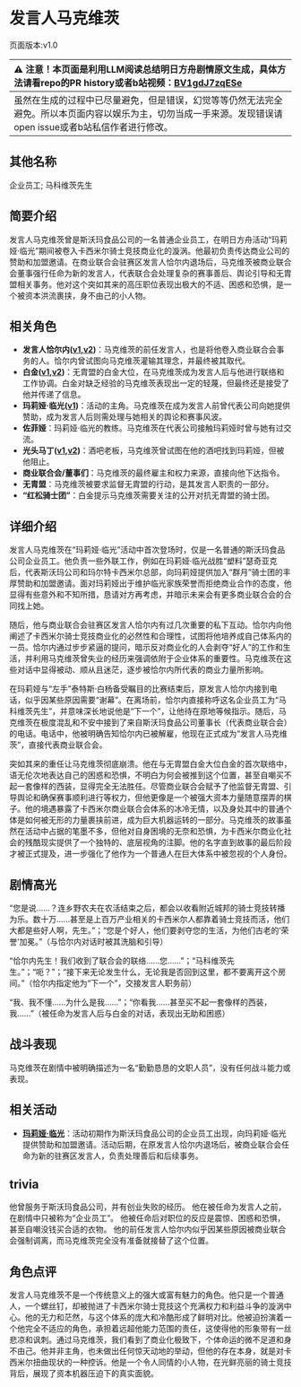 # 发言人马克维茨
页面版本:v1.0
 

| :warning: 注意！本页面是利用LLM阅读总结明日方舟剧情原文生成，具体方法请看repo的PR history或者b站视频：[BV1gdJ7zqESe](https://www.bilibili.com/video/BV1gdJ7zqESe/)         |
|:----------------------------|
| 虽然在生成的过程中已尽量避免，但是错误，幻觉等等仍然无法完全避免。所以本页面内容以娱乐为主，切勿当成一手来源。发现错误请open issue或者b站私信作者进行修改。|



## 其他名称
企业员工; 马科维茨先生
## 简要介绍
发言人马克维茨曾是斯沃玛食品公司的一名普通企业员工，在明日方舟活动“玛莉娅·临光”期间被卷入卡西米尔骑士竞技商业化的漩涡。他最初负责传达商业公司的赞助和加盟邀请。在商业联合会驻赛区发言人恰尔内退场后，马克维茨被商业联合会董事强行任命为新的发言人，代表联合会处理复杂的赛事善后、舆论引导和无胄盟相关事务。他对这个突如其来的高压职位表现出极大的不适、困惑和恐惧，是一个被资本洪流裹挟，身不由己的小人物。
## 相关角色
-   **发言人恰尔内([v1](extended_char_fa_yan_ren_qia_er_nei.md),[v2](../char_v3/extended_char_fa_yan_ren_qia_er_nei.md))**：马克维茨的前任发言人，也是将他卷入商业联合会事务的人。恰尔内曾试图向马克维茨灌输其理念，并最终被其取代。
-   **白金([v1](char_204_platnm.md),[v2](../char_v3/char_204_platnm.md))**：无胄盟的白金大位，在马克维茨成为发言人后与他进行联络和工作协调。白金对缺乏经验的马克维茨表现出一定的轻蔑，但最终还是接受了他并传递了信息。
-   **玛莉娅·临光([v1](extended_char_8b2c94.md))**：活动的主角。马克维茨在成为发言人前曾代表公司向她提供赞助，成为发言人后则需处理与她相关的舆论和赛事风波。
-   **佐菲娅**：玛莉娅·临光的教练。马克维茨在代表公司接触玛莉娅时曾与她有过交流。
-   **光头马丁([v1](extended_char_guang_tou_ma_ding.md),[v2](../char_v3/extended_char_guang_tou_ma_ding.md))**：酒吧老板，马克维茨曾试图在他的酒吧找到玛莉娅，但被他阻止。
-   **商业联合会/董事们**：马克维茨的最终雇主和权力来源，直接向他下达指令。
-   **无胄盟**：马克维茨被要求监督无胄盟的行动，是其发言人职责的一部分。
-   **“红松骑士团”**：白金提示马克维茨需要关注的公开对抗无胄盟的骑士团。
## 详细介绍
发言人马克维茨在“玛莉娅·临光”活动中首次登场时，仅是一名普通的斯沃玛食品公司企业员工。他负责一些外联工作，例如在玛莉娅·临光战胜“塑料”瑟奇亚克后，代表斯沃玛公司和玛尔特卡西米尔总部，向玛莉娅提供加入“群月”骑士团的丰厚赞助和加盟邀请。面对玛莉娅出于维护临光家族荣誉而拒绝商业合作的态度，他显得有些意外和不知所措，恳请对方再考虑，并暗示未来会有更多商业联合会的合同找上她。

随后，他与商业联合会驻赛区发言人恰尔内有过几次重要的私下互动。恰尔内向他阐述了卡西米尔骑士竞技商业化的必然性和合理性，试图将他培养成自己体系内的一员。恰尔内通过步步紧逼的提问，暗示反对商业化的人会剥夺“好人”的工作和生活，并利用马克维茨曾失业的经历来强调依附于企业体系的重要性。马克维茨在这些对话中显得被动、顺从且迷茫，逐步被恰尔内所代表的商业力量所影响。

在玛莉娅与“左手”泰特斯·白杨备受瞩目的比赛结束后，原发言人恰尔内接到电话，似乎因某些原因需要“谢幕”。在离场前，恰尔内直接称呼这名企业员工为“马科维茨先生”，并意味深长地说他是“下一个”，让他待在原地等候指示。随后，马克维茨在极度混乱和不安中接到了来自斯沃玛食品公司董事长（代表商业联合会）的电话。电话中，他被明确告知恰尔内已被解雇，他现在正式成为“发言人马克维茨”，直接代表商业联合会。

突如其来的重任让马克维茨彻底崩溃。他在与无胄盟白金大位白金的首次联络中，语无伦次地表达自己的困惑和恐惧，不明白为何会被推到这个位置，甚至自嘲买不起一套像样的西装，显得完全无法胜任。尽管商业联合会赋予了他监督无胄盟、引导舆论和确保赛事顺利进行等权力，但他更像是一个被强大资本力量随意摆弄的棋子。他的境遇暴露了卡西米尔商业联合会体系的冰冷无情，以及身处其中的普通个体是如何被无形的力量裹挟前进，成为巨大机器运转的一部分。马克维茨的故事虽然在活动中占据的笔墨不多，但他对自身困境的无奈和恐惧，为卡西米尔商业化社会的残酷现实提供了一个独特的、底层视角的注脚。他的名字直到故事的最后阶段才被正式提及，进一步强化了他作为一个普通人在巨大体系中被忽视的个人身份。
## 剧情高光
“您是说......？连乡野农夫在农活结束之后，都会以收看附近城邦的骑士竞技转播为乐。数十万......甚至是上百万产业相关的卡西米尔人都靠着骑士竞技而活，他们大都是些好人啊，先生。”；“您是个好人，他们要剥夺您的生活，为他们古老的‘荣誉’加冕。”（与恰尔内对话时被其洗脑和引导）

“恰尔内先生！我们收到了联合会的联络......您......”；“马科维茨先生。”；“呃？”；“接下来无论发生什么，无论我是否回到这里，都不要离开这个房间。”（恰尔内指定他为“下一个”，交接发言人职务前）

“我、我不懂......为什么是我......”；“你看我......甚至买不起一套像样的西装，我......”（被任命为发言人后与白金的对话，表现出无助和困惑）
## 战斗表现
马克维茨在剧情中被明确描述为一名“勤勤恳恳的文职人员”，没有任何战斗能力或表现。
## 相关活动
-   **[玛莉娅·临光](../stories/act13d5.md)**：活动初期作为斯沃玛食品公司的企业员工出现，向玛莉娅·临光提供赞助和加盟邀请。活动后期，在原发言人恰尔内退场后，被商业联合会任命为新的驻赛区发言人，负责处理善后和后续事务。
## trivia
他曾服务于斯沃玛食品公司，并有创业失败的经历。
他在被任命为发言人之前，在剧情中只被称为“企业员工”。
他被任命后对职位的反应是震惊、困惑和恐惧，甚至自嘲没钱买合适的衣物。
他的前任发言人恰尔内似乎因某些原因被商业联合会强制调离，而马克维茨完全没有准备就接替了这个位置。
## 角色点评
发言人马克维茨不是一个传统意义上的强大或富有魅力的角色。他只是一个普通人，一个螺丝钉，却被抛进了卡西米尔骑士竞技这个充满权力和利益斗争的漩涡中心。他的无力和茫然，与这个体系的庞大和冷酷形成了鲜明对比。他被迫扮演着一个他完全不适应的角色，承担着远超他能力范围的责任，这使得他的形象带有一丝悲凉和讽刺。通过马克维茨，我们看到了商业化极致下，个体命运的微不足道和身不由己。他并非主角，也未做出任何惊天动地的举动，但他的存在本身，就是对卡西米尔扭曲现状的一种控诉。他是一个令人同情的小人物，在光鲜亮丽的骑士竞技背后，展现了资本机器压迫下的真实面貌。